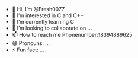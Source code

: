 - 👋 Hi, I’m @Fresh0077
- 👀 I’m interested in C and C++
- 🌱 I’m currently learning C
- 💞️ I’m looking to collaborate on ...
- 📫 How to reach me Phonenumber:18394889625
- 😄 Pronouns: ...
- ⚡ Fun fact: ...

<!---
Fresh0077/Fresh0077 is a ✨ special ✨ repository because its `README.md` (this file) appears on your GitHub profile.
You can click the Preview link to take a look at your changes.
--->
